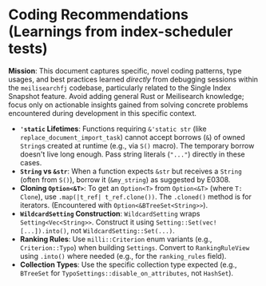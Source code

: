 # Coding Recommendations (Learnings from index-scheduler tests)

**Mission**: This document captures specific, novel coding patterns, type usages, and best practices learned *directly* from debugging sessions within the `meilisearchfj` codebase, particularly related to the Single Index Snapshot feature. Avoid adding general Rust or Meilisearch knowledge; focus only on actionable insights gained from solving concrete problems encountered during development in this specific context.

*   **`'static` Lifetimes**: Functions requiring `&'static str` (like `replace_document_import_task`) cannot accept borrows (`&`) of owned `String`s created at runtime (e.g., via `S()` macro). The temporary borrow doesn't live long enough. Pass string literals (`"..."`) directly in these cases.
*   **`String` vs `&str`**: When a function expects `&str` but receives a `String` (often from `S()`), borrow it (`&my_string`) as suggested by E0308.
*   **Cloning `Option<&T>`**: To get an `Option<T>` from `Option<&T>` (where `T: Clone`), use `.map(|t_ref| t_ref.clone())`. The `.cloned()` method is for iterators. (Encountered with `Option<&BTreeSet<String>>`).
*   **`WildcardSetting` Construction**: `WildcardSetting` wraps `Setting<Vec<String>>`. Construct it using `Setting::Set(vec![...]).into()`, not `WildcardSetting::Set(...)`.
*   **Ranking Rules**: Use `milli::Criterion` enum variants (e.g., `Criterion::Typo`) when building `Settings`. Convert to `RankingRuleView` using `.into()` where needed (e.g., for the `ranking_rules` field).
*   **Collection Types**: Use the specific collection type expected (e.g., `BTreeSet` for `TypoSettings::disable_on_attributes`, not `HashSet`).
